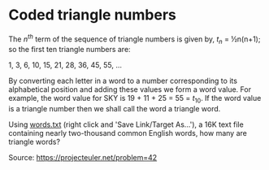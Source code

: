 # Coded triangle numbers
The $n^{th}$ term of the sequence of triangle numbers is given by, $t_n$ = ½n(n+1); so the first ten triangle numbers are:

1, 3, 6, 10, 15, 21, 28, 36, 45, 55, ...

By converting each letter in a word to a number corresponding to its alphabetical position and adding these values we form a word value. For example, the word value for SKY is 19 + 11 + 25 = 55 = $t_{10}$. If the word value is a triangle number then we shall call the word a triangle word.

Using [words.txt](/src/042/p042_words.txt) (right click and 'Save Link/Target As...'), a 16K text file containing nearly two-thousand common English words, how many are triangle words?

Source: https://projecteuler.net/problem=42
